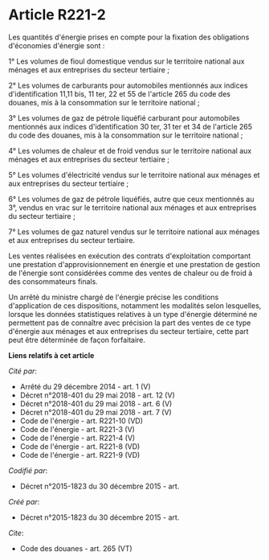# Article R221-2

Les quantités d'énergie prises en compte pour la fixation des obligations d'économies d'énergie sont : 

1° Les volumes de fioul domestique vendus sur le territoire national aux ménages et aux entreprises du secteur tertiaire ;

2° Les volumes de carburants pour automobiles mentionnés aux indices d'identification 11,11 bis, 11 ter, 22 et 55 de
l'article 265 du code des douanes, mis à la consommation sur le territoire national ; 

3° Les volumes de gaz de pétrole liquéfié carburant pour automobiles mentionnés aux indices d'identification 30 ter, 31 ter
et 34 de l'article 265 du code des douanes, mis à la consommation sur le territoire national ; 

4° Les volumes de chaleur et de froid vendus sur le territoire national aux ménages et aux entreprises du secteur
tertiaire ; 

5° Les volumes d'électricité vendus sur le territoire national aux ménages et aux entreprises du secteur tertiaire ; 

6° Les volumes de gaz de pétrole liquéfiés, autre que ceux mentionnés au 3°, vendus en vrac sur le territoire national aux
ménages et aux entreprises du secteur tertiaire ; 

7° Les volumes de gaz naturel vendus sur le territoire national aux ménages et aux entreprises du secteur tertiaire. 

Les ventes réalisées en exécution des contrats d'exploitation comportant une prestation d'approvisionnement en énergie et une
prestation de gestion de l'énergie sont considérées comme des ventes de chaleur ou de froid à des consommateurs finals. 

Un arrêté du ministre chargé de l'énergie précise les conditions d'application de ces dispositions, notamment les modalités
selon lesquelles, lorsque les données statistiques relatives à un type d'énergie déterminé ne permettent pas de connaître
avec précision la part des ventes de ce type d'énergie aux ménages et aux entreprises du secteur tertiaire, cette part peut
être déterminée de façon forfaitaire.

**Liens relatifs à cet article**

_Cité par_:

  - Arrêté du 29 décembre 2014 - art. 1 (V)
  - Décret n°2018-401 du 29 mai 2018 - art. 12 (V)
  - Décret n°2018-401 du 29 mai 2018 - art. 6 (V)
  - Décret n°2018-401 du 29 mai 2018 - art. 7 (V)
  - Code de l'énergie - art. R221-10 (VD)
  - Code de l'énergie - art. R221-3 (V)
  - Code de l'énergie - art. R221-4 (V)
  - Code de l'énergie - art. R221-8 (VD)
  - Code de l'énergie - art. R221-9 (VD)

_Codifié par_:

  - Décret n°2015-1823 du 30 décembre 2015 - art.

_Créé par_:

  - Décret n°2015-1823 du 30 décembre 2015 - art.

_Cite_:

  - Code des douanes - art. 265 (VT)
